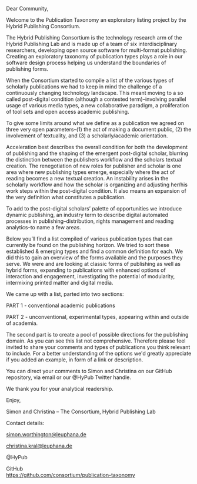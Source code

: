 Dear Community,

Welcome to the Publication Taxonomy an exploratory listing project by
the Hybrid Publishing Consortium.

The Hybrid Publishing Consortium is the technology research arm of the
Hybrid Publishing Lab and is made up of a team of six interdisciplinary
researchers, developing open source software for multi-format
publishing. Creating an exploratory taxonomy of publication types plays
a role in our software design process helping us understand the
boundaries of publishing forms.

When the Consortium started to compile a list of the various types of
scholarly publications we had to keep in mind the challenge of a
continuously changing technology landscape. This meant moving to a so
called post-digital condition (although a contested term)–involving
parallel usage of various media types, a new collaborative paradigm, a
proliferation of tool sets and open access academic publishing.

To give some limits around what we define as a publication we agreed on
three very open parameters–(1) the act of making a document public, (2)
the involvement of textuality, and (3) a scholarly/academic orientation.

Acceleration best describes the overall condition for both the
development of publishing and the shaping of the emergent post-digital
scholar, blurring the distinction between the publishers workflow and
the scholars textual creation. The renegotiation of new roles for
publisher and scholar is one area where new publishing types emerge,
especially where the act of reading becomes a new textual creation. An
instability arises in the scholarly workflow and how the scholar is
organizing and adjusting her/his work steps within the post-digital
condition. It also means an expansion of the very definition what
constitutes a publication.

To add to the post-digital scholars’ palette of opportunities we
introduce dynamic publishing, an industry term to describe digital
automated processes in publishing–distribution, rights management and
reading analytics–to name a few areas.

Below you’ll find a list compiled of various publication types that can
currently be found on the publishing horizon. We tried to sort these
established & emerging types and find a common definition for each. We
did this to gain an overview of the forms available and the purposes
they serve. We were and are looking at classic forms of publishing as
well as hybrid forms, expanding to publications with enhanced options of
interaction and engagement, investigating the potential of modularity,
intermixing printed matter and digital media.

We came up with a list, parted into two sections:

PART 1 - conventional academic publications

PART 2 - unconventional, experimental types, appearing within and
outside of academia.

The second part is to create a pool of possible directions for the
publishing domain. As you can see this list not comprehensive. Therefore
please feel invited to share your comments and types of publications you
think relevant to include. For a better understanding of the options
we'd greatly appreciate if you added an example, in form of a link or
description.

You can direct your comments to Simon and Christina on our GitHub
repository, via email or our @HyPub Twitter handle.

We thank you for your analytical readership.

Enjoy,

Simon and Christina – The Consortium, Hybrid Publishing Lab

Contact details:

simon.worthington@leuphana.de

christina.kral@leuphana.de

@HyPub

GitHub\
https://github.com/consortium/publication-taxonomy